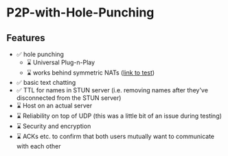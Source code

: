 # P2P-with-Hole-Punching
## Features
* ✅ hole punching
    * ⌛ Universal Plug-n-Play
    * ⌛ works behind symmetric NATs ([link to test](https://tomchen.github.io/symmetric-nat-test/))
* ✅ basic text chatting
* ✅ TTL for names in STUN server (i.e. removing names after they've disconnected from the STUN server)
* ⌛ Host on an actual server
* ⌛ Reliability on top of UDP (this was a little bit of an issue during testing)
* ⌛ Security and encryption
* ⌛ ACKs etc. to confirm that both users mutually want to communicate with each other

